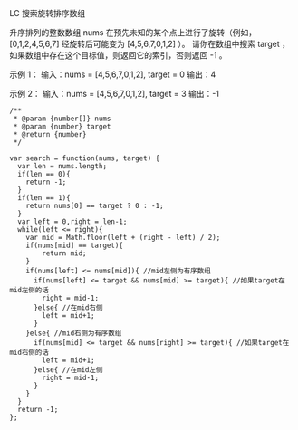 LC 搜索旋转排序数组

升序排列的整数数组 nums 在预先未知的某个点上进行了旋转（例如， [0,1,2,4,5,6,7] 经旋转后可能变为 [4,5,6,7,0,1,2] ）。
请你在数组中搜索 target ，如果数组中存在这个目标值，则返回它的索引，否则返回 -1 。

示例 1：
  输入：nums = [4,5,6,7,0,1,2], target = 0
  输出：4

示例 2：
  输入：nums = [4,5,6,7,0,1,2], target = 3
  输出：-1


```
/**
 * @param {number[]} nums
 * @param {number} target
 * @return {number}
 */

var search = function(nums, target) {
  var len = nums.length;
  if(len == 0){
    return -1;
  }
  if(len == 1){
    return nums[0] == target ? 0 : -1;
  }
  var left = 0,right = len-1;
  while(left <= right){
    var mid = Math.floor(left + (right - left) / 2);
    if(nums[mid] == target){
        return mid;
    }
    if(nums[left] <= nums[mid]){ //mid左侧为有序数组
      if(nums[left] <= target && nums[mid] >= target){ //如果target在mid左侧的话
        right = mid-1;
      }else{ //在mid右侧
        left = mid+1;
      }
    }else{ //mid右侧为有序数组
      if(nums[mid] <= target && nums[right] >= target){ //如果target在mid右侧的话
        left = mid+1;
      }else{ //在mid左侧
        right = mid-1;
      }
    }
  }
  return -1;
};

```